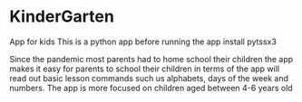 # KinderGarten
App for kids
This is a python app before running the app install pytssx3

Since the pandemic most parents had to home school their children 
the app makes it easy for parents to school their children in terms of the app will read out 
basic lesson commands such us alphabets, days of the week and numbers. The app is more focused 
on children aged between 4-6 years old 

